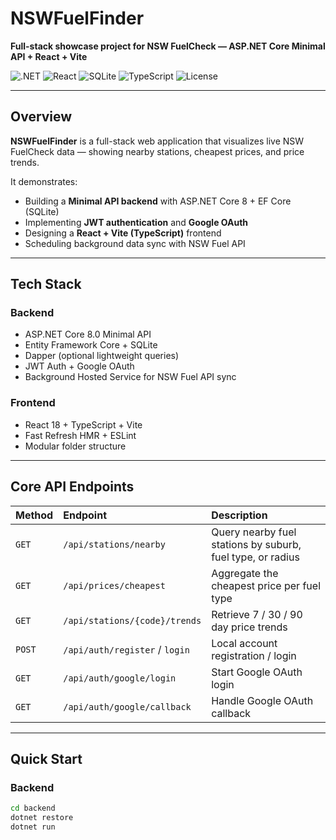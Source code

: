 # NSWFuelFinder  
**Full-stack showcase project for NSW FuelCheck — ASP.NET Core Minimal API + React + Vite**

![.NET](https://img.shields.io/badge/.NET-8.0-blue?logo=dotnet)
![React](https://img.shields.io/badge/React-18-61dafb?logo=react)
![SQLite](https://img.shields.io/badge/SQLite-3-lightgrey?logo=sqlite)
![TypeScript](https://img.shields.io/badge/TypeScript-5-blue?logo=typescript)
![License](https://img.shields.io/badge/license-MIT-green)

---

## Overview  
**NSWFuelFinder** is a full-stack web application that visualizes live NSW FuelCheck data — showing nearby stations, cheapest prices, and price trends.

It demonstrates:
- Building a **Minimal API backend** with ASP.NET Core 8 + EF Core (SQLite)  
- Implementing **JWT authentication** and **Google OAuth**  
- Designing a **React + Vite (TypeScript)** frontend  
- Scheduling background data sync with NSW Fuel API  


---

## Tech Stack  

### Backend  
- ASP.NET Core 8.0 Minimal API  
- Entity Framework Core + SQLite  
- Dapper (optional lightweight queries)  
- JWT Auth + Google OAuth  
- Background Hosted Service for NSW Fuel API sync  

### Frontend  
- React 18 + TypeScript + Vite  
- Fast Refresh HMR + ESLint  
- Modular folder structure  

---

## Core API Endpoints  

| Method | Endpoint | Description |
|:-------|:----------|:-------------|
| `GET` | `/api/stations/nearby` | Query nearby fuel stations by suburb, fuel type, or radius |
| `GET` | `/api/prices/cheapest` | Aggregate the cheapest price per fuel type |
| `GET` | `/api/stations/{code}/trends` | Retrieve 7 / 30 / 90 day price trends |
| `POST` | `/api/auth/register` / `login` | Local account registration / login |
| `GET` | `/api/auth/google/login` | Start Google OAuth login |
| `GET` | `/api/auth/google/callback` | Handle Google OAuth callback |

---

## Quick Start  

### Backend  
```bash
cd backend
dotnet restore
dotnet run
